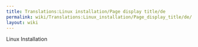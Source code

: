 ```yaml
---
title: Translations:Linux installation/Page display title/de
permalink: wiki/Translations:Linux_installation/Page_display_title/de/
layout: wiki
---
```


Linux Installation
